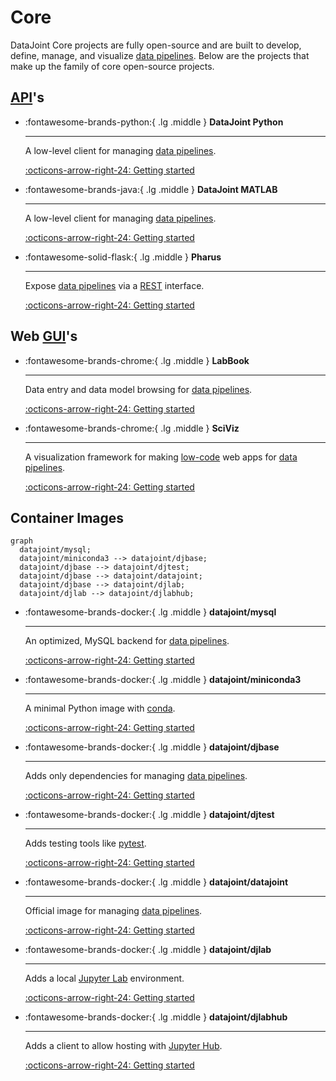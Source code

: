 # Core

DataJoint Core projects are fully open-source and are built to develop, define, manage, and visualize [data pipelines](../glossary#data-pipeline). Below are the projects that make up the family of core open-source projects.

## [API](https://en.wikipedia.org/wiki/API)'s



<div class="grid cards" markdown>

-   :fontawesome-brands-python:{ .lg .middle } **DataJoint Python**

    ---

    A low-level client for managing [data pipelines](../glossary#data-pipeline).

    [:octicons-arrow-right-24: Getting started](https://datajoint.com/docs/core/datajoint-python/)

-   :fontawesome-brands-java:{ .lg .middle } **DataJoint MATLAB**

    ---

    A low-level client for managing [data pipelines](../glossary#data-pipeline).

    [:octicons-arrow-right-24: Getting started](https://datajoint.com/docs/core/datajoint-matlab/)

-   :fontawesome-solid-flask:{ .lg .middle } **Pharus**

    ---

    Expose [data pipelines](../glossary#data-pipeline) via a [REST](https://en.wikipedia.org/wiki/Representational_state_transfer) interface.

    [:octicons-arrow-right-24: Getting started](https://datajoint.com/docs/core/pharus/)

</div>

## Web [GUI](https://en.wikipedia.org/wiki/Graphical_user_interface)'s


<div class="grid cards" markdown>

-   :fontawesome-brands-chrome:{ .lg .middle } **LabBook**

    ---

    Data entry and data model browsing for [data pipelines](../glossary#data-pipeline).

    [:octicons-arrow-right-24: Getting started](https://datajoint.com/docs/core/datajoint-labbook/)

-   :fontawesome-brands-chrome:{ .lg .middle } **SciViz**

    ---

    A visualization framework for making [low-code](https://en.wikipedia.org/wiki/Low-code_development_platform) web apps for [data pipelines](../glossary#data-pipeline).

    [:octicons-arrow-right-24: Getting started](https://datajoint.com/docs/core/sci-viz/)

</div>

## Container Images

``` mermaid
graph
  datajoint/mysql;
  datajoint/miniconda3 --> datajoint/djbase;
  datajoint/djbase --> datajoint/djtest;
  datajoint/djbase --> datajoint/datajoint;
  datajoint/djbase --> datajoint/djlab;
  datajoint/djlab --> datajoint/djlabhub;
```

<div class="grid cards" markdown>

-   :fontawesome-brands-docker:{ .lg .middle } **datajoint/mysql**

    ---

    An optimized, MySQL backend for [data pipelines](../glossary#data-pipeline).

    [:octicons-arrow-right-24: Getting started](https://datajoint.com/docs/core/mysql-docker/)

-   :fontawesome-brands-docker:{ .lg .middle } **datajoint/miniconda3**

    ---

    A minimal Python image with [conda](https://docs.conda.io/en/latest/).

    [:octicons-arrow-right-24: Getting started](https://datajoint.com/docs/core/miniconda3-docker/)

-   :fontawesome-brands-docker:{ .lg .middle } **datajoint/djbase**

    ---

    Adds only dependencies for managing [data pipelines](../glossary#data-pipeline).

    [:octicons-arrow-right-24: Getting started](https://datajoint.com/docs/core/djbase-docker/)

-   :fontawesome-brands-docker:{ .lg .middle } **datajoint/djtest**

    ---

    Adds testing tools like [pytest](https://docs.pytest.org/en/7.1.x/).

    [:octicons-arrow-right-24: Getting started](https://datajoint.com/docs/core/djtest-docker/)

-   :fontawesome-brands-docker:{ .lg .middle } **datajoint/datajoint**

    ---

    Official image for managing [data pipelines](../glossary#data-pipeline).

    [:octicons-arrow-right-24: Getting started](https://datajoint.com/docs/core/datajoint-python/)

-   :fontawesome-brands-docker:{ .lg .middle } **datajoint/djlab**

    ---

    Adds a local [Jupyter Lab](https://jupyterlab.readthedocs.io/en/stable/) environment.

    [:octicons-arrow-right-24: Getting started](https://datajoint.com/docs/core/djlab-docker/)

-   :fontawesome-brands-docker:{ .lg .middle } **datajoint/djlabhub**

    ---

    Adds a client to allow hosting with [Jupyter Hub](https://jupyter.org/hub).

    [:octicons-arrow-right-24: Getting started](https://datajoint.com/docs/core/djlabhub-docker/)

</div>
